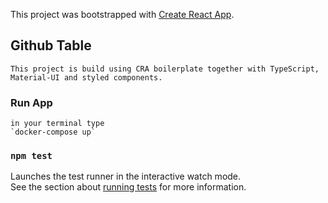 This project was bootstrapped with [Create React App](https://github.com/facebook/create-react-app).

## Github Table
    This project is build using CRA boilerplate together with TypeScript, Material-UI and styled components. 

### Run App 

    in your terminal type 
    `docker-compose up`

### `npm test`

Launches the test runner in the interactive watch mode.<br />
See the section about [running tests](https://facebook.github.io/create-react-app/docs/running-tests) for more information.
